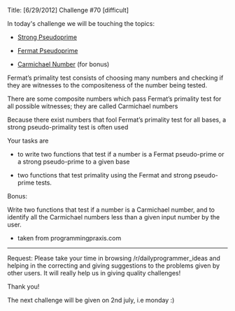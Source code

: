 Title: [6/29/2012] Challenge #70 [difficult]

In today's challenge we will be touching the topics:

* [Strong Pseudoprime](http://mathworld.wolfram.com/StrongPseudoprime.html)

* [Fermat Pseudoprime](http://mathworld.wolfram.com/FermatPseudoprime.html)

* [Carmichael Number](http://mathworld.wolfram.com/CarmichaelNumber.html) (for bonus)

Fermat’s primality test consists of choosing many numbers and checking if they are witnesses to the compositeness of the number being tested.

There are some composite numbers which pass Fermat’s primality test for all possible witnesses; they are called Carmichael numbers

Because there exist numbers that fool Fermat’s primality test for all bases, a strong pseudo-primality test is often used

Your tasks are 

* to write two functions that test if a number is a Fermat pseudo-prime or a strong pseudo-prime to a given base

*  two functions that test primality using the Fermat and strong pseudo-prime tests.

Bonus: 

Write two functions that test if a number is a Carmichael number, and to identify all the Carmichael numbers less than a given input number by the user.

* taken from programmingpraxis.com

___________________________________________

Request: Please take your time in browsing /r/dailyprogrammer_ideas and helping in the correcting and giving suggestions to the problems given by other users. It will really help us in giving quality challenges!

Thank you!

The next challenge will be given on 2nd july, i.e monday :)
